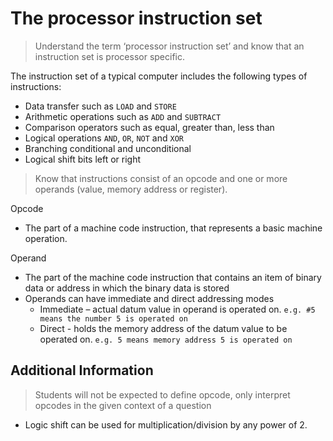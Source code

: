 # The processor instruction set

> Understand the term ‘processor instruction set’
and know that an instruction set is processor
specific.

The instruction set of a typical computer includes the following types of instructions:
* Data transfer such as `LOAD` and `STORE`
* Arithmetic operations such as `ADD` and  `SUBTRACT`
* Comparison operators such as equal, greater than, less than
* Logical operations `AND`, `OR`, `NOT` and `XOR`
* Branching conditional and unconditional
* Logical shift bits left or right

> Know that instructions consist of an opcode and
one or more operands (value, memory address or
register).

Opcode
* The part of a machine code instruction, that represents a basic machine operation.

Operand
* The part of the machine code instruction that contains an item of binary data or address in which the binary data is stored
* Operands can have immediate and direct addressing modes
  * Immediate – actual datum value in operand is operated on. `e.g. #5 means the number 5 is operated on`
  * Direct - holds the memory address of the datum value to be operated on. `e.g. 5 means memory address 5 is operated on`

## Additional Information
> Students will not be expected to define
opcode, only interpret opcodes in the given
context of a question

* Logic shift can be used for multiplication/division by any power of 2.
